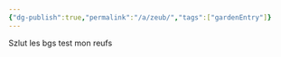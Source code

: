 ```yaml
---
{"dg-publish":true,"permalink":"/a/zeub/","tags":["gardenEntry"]}
---
```



Szlut les bgs
test mon reufs